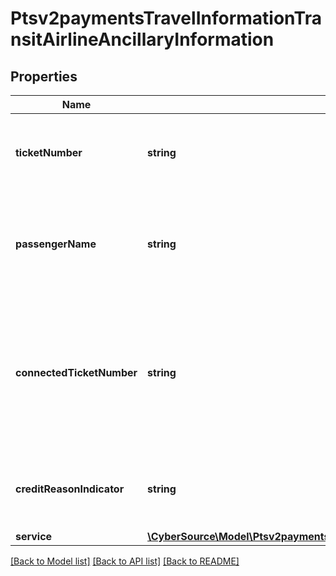 # Ptsv2paymentsTravelInformationTransitAirlineAncillaryInformation

## Properties
Name | Type | Description | Notes
------------ | ------------- | ------------- | -------------
**ticketNumber** | **string** | Ticket number, which consists of the carrier code, form, and serial number, without the check digit. **Important** This field is required in the U.S. in order for you to qualify for either the custom payment service (CPS) or the electronic interchange reimbursement fee (EIRF) program. Format: English characters only. Optional field for ancillary services. | [optional] 
**passengerName** | **string** | Name of the passenger. If the passenger&#39;s name is not available, this value is the cardholder&#39;s name. If neither the passenger&#39;s name nor the cardholder&#39;s name is available, this value is a description of the ancillary purchase. **Important** This field is required in the U.S. in order for you to qualify for either the custom payment service (CPS) or the electronic interchange reimbursement fee (EIRF) program. Format: English characters only. Optional field for ancillary service. | [optional] 
**connectedTicketNumber** | **string** | Number for the airline ticket to which the ancillary purchase is connected.  If this purchase has a connection or relationship to another purchase such as a baggage fee for a passenger transport ticket, this field must contain the ticket number for the other purchase.  For a stand-alone purchase, the value for this field must be the same as the value for the &#x60;travelInformation.transit.airline.ancillaryInformation.ticketNumber&#x60; field. **Important** This field is required in the U.S. in order for you to qualify for either the custom payment service (CPS) or the electronic interchange reimbursement fee (EIRF) program. Format: English characters only. Optional request field for ancillary services. | [optional] 
**creditReasonIndicator** | **string** | Reason for the credit. Possible values: - &#x60;A&#x60;: Cancellation of the ancillary passenger transport purchase. - &#x60;B&#x60;: Cancellation of the airline ticket and the passenger transport ancillary purchase. - &#x60;C&#x60;: Cancellation of the airline ticket. - &#x60;O&#x60;: Other. - &#x60;P&#x60;: Partial refund of the airline ticket. Format: English characters only. Optional field for ancillary services. | [optional] 
**service** | [**\CyberSource\Model\Ptsv2paymentsTravelInformationTransitAirlineAncillaryInformationService[]**](Ptsv2paymentsTravelInformationTransitAirlineAncillaryInformationService.md) |  | [optional] 

[[Back to Model list]](../README.md#documentation-for-models) [[Back to API list]](../README.md#documentation-for-api-endpoints) [[Back to README]](../README.md)



